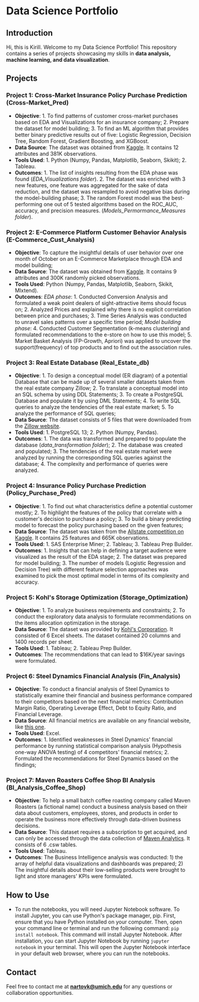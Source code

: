 # Data Science Portfolio

## Introduction
Hi, this is Kirill. Welcome to my Data Science Portfolio! This repository contains a series of projects showcasing my skills in **data analysis, machine learning, and data visualization**.

## Projects

### Project 1: Cross-Market Insurance Policy Purchase Prediction (Cross-Market_Pred)
- **Objective**: 1. To find patterns of customer cross-market purchases based on EDA and Visualizations for an insurance company; 2. Prepare the dataset for model building; 3. To find an ML algorithm that provides better binary predictive results out of five: Logistic Regression, Decision Tree, Random Forest, Gradient Boosting, and XGBoost.
- **Data Source**: The dataset was obtained from [Kaggle](https://www.kaggle.com/datasets/anmolkumar/health-insurance-cross-sell-prediction?resource=download). It contains 12 attributes and 381K observations.
- **Tools Used**: 1. Python (Numpy, Pandas, Matplotlib, Seaborn, Skikit); 2. Tableau.
- **Outcomes**:  1. The list of insights resulting from the EDA phase was found (*EDA_Visualizations folder*). 2. The dataset was enriched with 3 new features, one feature was aggregated for the sake of data reduction, and the dataset was resampled to avoid negative bias during the model-building phase; 3. The random Forest model was the best-performing one out of 5 tested algorithms based on the ROC_AUC, accuracy, and precision measures. (*Models_Permormance_Measures folder*).

### Project 2: E-Commerce Platform Customer Behavior Analysis (E-Commerce_Cust_Analysis)
- **Objective**: To capture the insightful details of user behavior over one month of October on an E-Commerce Marketplace through EDA and model building;
- **Data Source**: The dataset was obtained from [Kaggle](https://www.kaggle.com/ecommerce). It contains 9 attributes and 300K randomly picked observations.
- **Tools Used**: Python (Numpy, Pandas, Matplotlib, Seaborn, Skikit, Mlxtend).
- **Outcomes**: *EDA phase*: 1. Conducted Conversion Analysis and formulated a weak point dealers of sight-attractive items should focus on; 2. Analyzed Prices and explained why there is no explicit correlation between price and purchases; 3. Time Series Analysis was conducted to unravel sales patterns over a specific time period; *Model building phase*: 4. Conducted Customer Segmentation (k-means clustering) and formulated recommendations to the e-store on how to use this model; 5. Market Basket Analysis (FP-Growth, Apriori) was applied to uncover the support(frequency) of top products and to find out the association rules.

### Project 3: Real Estate Database (Real_Estate_db)
- **Objective**: 1. To design a conceptual model (ER diagram) of a potential Database that can be made up of several smaller datasets taken from the real estate company Zillow; 2. To translate a conceptual model into an SQL schema by using DDL Statements; 3. To create a PostgreSQL Database and populate it by using DML Statements; 4. To write SQL queries to analyze the tendencies of the real estate market; 5. To analyze the performance of SQL queries;
- **Data Source**: The dataset consists of 5 files that were downloaded from the [Zillow website](https://www.zillow.com/research/data/).
- **Tools Used**: 1. PostgreSQL 13; 2. Python (Numpy, Pandas).
- **Outcomes**: 1. The data was transformed and prepared to populate the database (*data_transformation folder*); 2. The database was created and populated; 3. The tendencies of the real estate market were analyzed by running the corresponding SQL queries against the database; 4. The complexity and performance of queries were analyzed.

### Project 4: Insurance Policy Purchase Prediction (Policy_Purchase_Pred)
- **Objective**: 1. To find out what characteristics define a potential customer mostly; 2. To highlight the features of the policy that correlate with a customer's decision to purchase a policy; 3. To build a binary predicting model to forecast the policy purchasing based on the given features;
- **Data Source**: The dataset was taken from the [Allstate competition on Kaggle](https://www.kaggle.com/c/allstate-purchase-prediction-challenge/data). It contains 25 features and 665K observations.
- **Tools Used**: 1. SAS Enterprise Miner; 2. Tableau; 3. Tableau Prep Builder.
- **Outcomes**: 1. Insights that can help in defining a target audience were visualized as the result of the EDA stage; 2. The dataset was prepared for model building; 3. The number of models (Logistic Regression and Decision Tree) with different feature selection approaches was examined to pick the most optimal model in terms of its complexity and accuracy.

### Project 5: Kohl's Storage Optimization (Storage_Optimization)
- **Objective**: 1. To analyze business requirements and constraints; 2. To conduct the exploratory data analysis to formulate recommendations on the items allocation optimization in the storage.
- **Data Source**: The dataset was provided by [Kohl's Corporation](https://corporate.kohls.com/company/about-kohl-s). It consisted of 6 Excel sheets. The dataset contained 20 columns and 1400 records per sheet.
- **Tools Used**: 1. Tableau; 2. Tableau Prep Builder.
- **Outcomes**: The recommendations that can lead to $16K/year savings were formulated.

### Project 6: Steel Dynamics Financial Analysis (Fin_Analysis)
- **Objective**: To conduct a financial analysis of Steel Dynamics to statistically examine their financial and business performance compared to their competitors based on the next financial metrics: Contribution Margin Ratio, Operating Leverage Effect, Debt to Equity Ratio, and Financial Leverage.
- **Data Source**: All financial metrics are available on any financial website, like [this one](https://www.macrotrends.net/).
- **Tools Used**: Excel. 
- **Outcomes**: 1. Identified weaknesses in Steel Dynamics' financial performance by running statistical comparison analysis (Hypothesis one-way ANOVA testing) of 4 competitors' financial metrics; 2. Formulated the recommendations for Steel Dynamics based on the findings;

### Project 7: Maven Roasters Coffee Shop BI Analysis (BI_Analysis_Coffee_Shop)
- **Objective**: To help a small batch coffee roasting company called Maven Roasters (a fictional name) conduct a business analysis based on their data about customers, employees, stores, and products in order to operate the business more effectively through data-driven business decisions.
- **Data Source**: This dataset requires a subscription to get acquired, and can only be accessed through the data collection of [Maven Analytics](https://www.linkedin.com/company/maven-analytics/). It consists of 6 .csw tables.
- **Tools Used**: Tableau.
- **Outcomes**: The Business Intelligence analysis was conducted: 1) the array of helpful data visualizations and dashboards was prepared; 2) The insightful details about their low-selling products were brought to light and store managers' KPIs were formulated.

## How to Use
- To run the notebooks, you will need Jupyter Notebook software. To install Jupyter, you can use Python's package manager, pip. First, ensure that you have Python installed on your computer. Then, open your command line or terminal and run the following command: `pip install notebook`. This command will install Jupyter Notebook. After installation, you can start Jupyter Notebook by running `jupyter notebook` in your terminal. This will open the Jupyter Notebook interface in your default web browser, where you can run the notebooks.

## Contact
Feel free to contact me at **nartovk@umich.edu** for any questions or collaboration opportunities.
